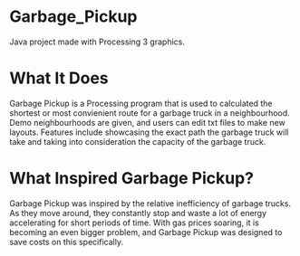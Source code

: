 # Garbage_Pickup
Java project made with Processing 3 graphics.

# What It Does
Garbage Pickup is a Processing program that is used to calculated the shortest or most convienient route for a garbage truck in a neighbourhood. Demo neighbourhoods are given, and users can edit txt files to make new layouts. Features include showcasing the exact path the garbage truck will take and taking into consideration the capacity of the garbage truck.

# What Inspired Garbage Pickup?
Garbage Pickup was inspired by the relative inefficiency of garbage trucks. As they move around, they constantly stop and waste a lot of energy accelerating for short periods of time. With gas prices soaring, it is becoming an even bigger problem, and Garbage Pickup was designed to save costs on this specifically.
